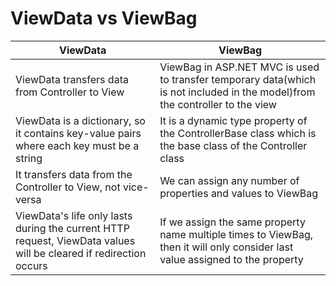# ViewData vs ViewBag

|ViewData|ViewBag|
|--------|-------|
|ViewData transfers data from Controller to View|ViewBag in ASP.NET MVC is used to transfer temporary data(which is not included in the model)from the controller to the view|
|ViewData is a dictionary, so it contains key-value pairs where each key must be a string|It is a dynamic type property of the ControllerBase class which is the base class of the Controller class|
|It transfers data from the Controller to View, not vice-versa|We can assign any number of properties and values to ViewBag|
|ViewData's life only lasts during the current HTTP request, ViewData values will be cleared if redirection occurs|If we assign the same property name multiple times to ViewBag, then it will only consider last value assigned to the property|
